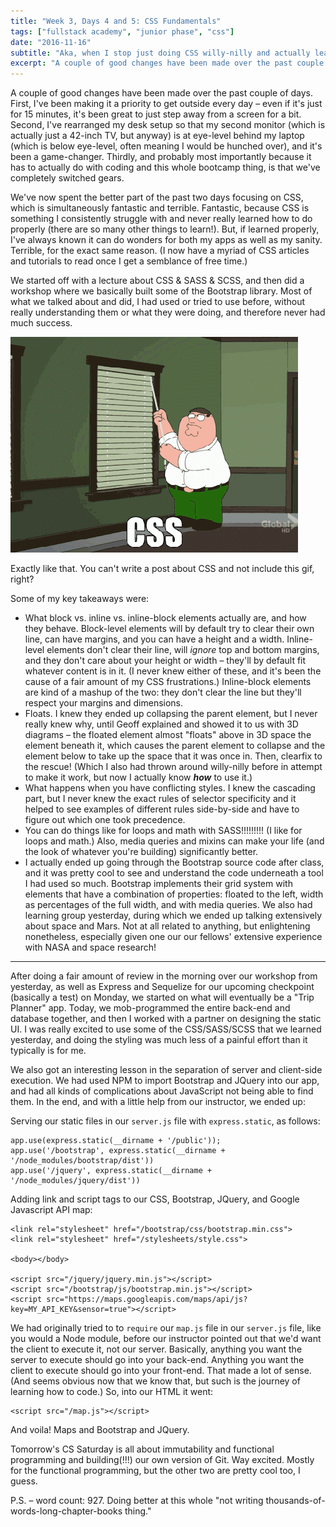 ```yaml
---
title: "Week 3, Days 4 and 5: CSS Fundamentals"
tags: ["fullstack academy", "junior phase", "css"]
date: "2016-11-16"
subtitle: "Aka, when I stop just doing CSS willy-nilly and actually learn how it works"
excerpt: "A couple of good changes have been made over the past couple of days. First, I've been making it a priority to get outside every day – even if it's just for 15 minutes, it's been great to just step away from a screen for a bit."
---
```


A couple of good changes have been made over the past couple of days. First, I've been making it a priority to get outside every day – even if it's just for 15 minutes, it's been great to just step away from a screen for a bit. Second, I've rearranged my desk setup so that my second monitor (which is actually just a 42-inch TV, but anyway) is at eye-level behind my laptop (which is below eye-level, often meaning I would be hunched over), and it's been a game-changer. Thirdly, and probably most importantly because it has to actually do with coding and this whole bootcamp thing, is that we've completely switched gears.

We've now spent the better part of the past two days focusing on CSS, which is simultaneously fantastic and terrible. Fantastic, because CSS is something I consistently struggle with and never really learned how to do properly (there are so many other things to learn!). But, if learned properly, I've always known it can do wonders for both my apps as well as my sanity. Terrible, for the exact same reason. (I now have a myriad of CSS articles and tutorials to read once I get a semblance of free time.)

We started off with a lecture about CSS & SASS & SCSS, and then did a workshop where we basically built some of the Bootstrap library. Most of what we talked about and did, I had used or tried to use before, without really understanding them or what they were doing, and therefore never had much success.

<img src="/images/posts/2016-11/css-family-guy.gif" alt="Family Guy CSS Comparison"/>

Exactly like that. You can't write a post about CSS and not include this gif, right?

Some of my key takeaways were:

* What block vs. inline vs. inline-block elements actually are, and how they behave. Block-level elements will by default try to clear their own line, can have margins, and you can have a height and a width. Inline-level elements don't clear their line, will *ignore* top and bottom margins, and they don't care about your height or width – they'll by default fit whatever content is in it. (I never knew either of these, and it's been the cause of a fair amount of my CSS frustrations.) Inline-block elements are kind of a mashup of the two: they don't clear the line but they'll respect your margins and dimensions.
* Floats. I knew they ended up collapsing the parent element, but I never really knew why, until Geoff explained and showed it to us with 3D diagrams – the floated element almost "floats" above in 3D space the element beneath it, which causes the parent element to collapse and the element below to take up the space that it was once in. Then, clearfix to the rescue! (Which I also had thrown around willy-nilly before in attempt to make it work, but now I actually know ***how*** to use it.)
* What happens when you have conflicting styles. I knew the cascading part, but I never knew the exact rules of selector specificity and it helped to see examples of different rules side-by-side and have to figure out which one took precedence.
* You can do things like for loops and math with SASS!!!!!!!!! (I like for loops and math.) Also, media queries and mixins can make your life (and the look of whatever you're building) significantly better.
* I actually ended up going through the Bootstrap source code after class, and it was pretty cool to see and understand the code underneath a tool I had used so much. Bootstrap implements their grid system with elements that have a combination of properties: floated to the left, width as percentages of the full width, and with media queries.
We also had learning group yesterday, during which we ended up talking extensively about space and Mars. Not at all related to anything, but enlightening nonetheless, especially given one our our fellows' extensive experience with NASA and space research!

---

After doing a fair amount of review in the morning over our workshop from yesterday, as well as Express and Sequelize for our upcoming checkpoint (basically a test) on Monday, we started on what will eventually be a "Trip Planner" app. Today, we mob-programmed the entire back-end and database together, and then I worked with a partner on designing the static UI. I was really excited to use some of the CSS/SASS/SCSS that we learned yesterday, and doing the styling was much less of a painful effort than it typically is for me.

We also got an interesting lesson in the separation of server and client-side execution. We had used NPM to import Bootstrap and JQuery into our app, and had all kinds of complications about JavaScript not being able to find them. In the end, and with a little help from our instructor, we ended up:

Serving our static files in our `server.js` file with `express.static`, as follows:

```
app.use(express.static(__dirname + '/public'));
app.use('/bootstrap', express.static(__dirname + '/node_modules/bootstrap/dist'))
app.use('/jquery', express.static(__dirname + '/node_modules/jquery/dist'))
```

Adding link and script tags to our CSS, Bootstrap, JQuery, and Google Javascript API map:

```
<link rel="stylesheet" href="/bootstrap/css/bootstrap.min.css">
<link rel="stylesheet" href="/stylesheets/style.css">

<body></body>

<script src="/jquery/jquery.min.js"></script>
<script src="/bootstrap/js/bootstrap.min.js"></script>
<script src="https://maps.googleapis.com/maps/api/js?key=MY_API_KEY&sensor=true"></script>
```

We had originally tried to to `require` our `map.js` file in our `server.js` file, like you would a Node module, before our instructor pointed out that we'd want the client to execute it, not our server. Basically, anything you want the server to execute should go into your back-end. Anything you want the client to execute should go into your front-end. That made a lot of sense. (And seems obvious now that we know that, but such is the journey of learning how to code.) So, into our HTML it went:

```
<script src="/map.js"></script>
```

And voila! Maps and Bootstrap and JQuery.

Tomorrow's CS Saturday is all about immutability and functional programming and building(!!!) our own version of Git. Way excited. Mostly for the functional programming, but the other two are pretty cool too, I guess.

P.S. – word count: 927. Doing better at this whole "not writing thousands-of-words-long-chapter-books thing."
